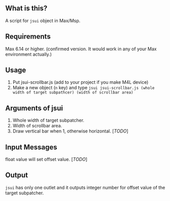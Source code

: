 ## What is this?
A script for `jsui` object in Max/Msp.<br>


## Requirements
Max 6.14 or higher. (confirmed version. It would work in any of your Max environment actually.)

## Usage
1. Put jsui-scrollbar.js (add to your project if you make M4L device)
1. Make a new object (`n` key) and type `jsui jsui-scrollbar.js (whole width of target subpathcer) (width of scrollbar area)`

## Arguments of jsui
1. Whole width of target subpatcher.
1. Width of scrollbar area.
1. Draw vertical bar when 1, otherwise horizontal. [*TODO*]

## Input Messages
float value will set offset value. [*TODO*]

## Output
`jsui` has only one outlet and it outputs integer number for offset value of the target subpatcher.